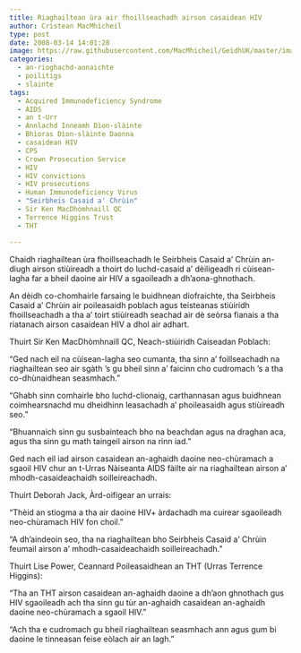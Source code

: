 ```yaml
---
title: Riaghailtean ùra air fhoillseachadh airson casaidean HIV
author: Crìstean MacMhìcheil
type: post
date: 2008-03-14 14:01:28
image: https://raw.githubusercontent.com/MacMhicheil/GeidhUK/master/images/2008-03-14-riaghailtean-ura-air-fhoillseachadh-airson-casaidean-hiv.jpg
categories:
  - an-rioghachd-aonaichte
  - poilitigs
  - slainte
tags:
  - Acquired Immunodeficiency Syndrome
  - AIDS
  - an t-Urr
  - Annlachd Inneamh Dìon-slàinte
  - Bhìoras Dìon-slàinte Daonna
  - casaidean HIV
  - CPS
  - Crown Prosecution Service
  - HIV
  - HIV convictions
  - HIV prosecutions
  - Human Immunodeficiency Virus
  - "Seirbheis Casaid a' Chrùin"
  - Sir Ken MacDhòmhnaill QC
  - Terrence Higgins Trust
  - THT

---
```

Chaidh riaghailtean ùra fhoillseachadh le Seirbheis Casaid a&#8217; Chrùin an-diugh airson stiùireadh a thoirt do luchd-casaid a&#8217; dèiligeadh ri cùisean-lagha far a bheil daoine air HIV a sgaoileadh a dh’aona-ghnothach.

<!--more-->

An dèidh co-chomhairle farsaing le buidhnean diofraichte, tha Seirbheis Casaid a&#8217; Chrùin air poileasaidh poblach agus teisteanas stiùiridh fhoillseachadh a tha a’ toirt stiùireadh seachad air dè seòrsa fianais a tha riatanach airson casaidean HIV a dhol air adhart.

Thuirt Sir Ken MacDhòmhnaill QC, Neach-stiùiridh Caiseadan Poblach:

“Ged nach eil na cùisean-lagha seo cumanta, tha sinn a’ foillseachadh na riaghailtean seo air sgàth ’s gu bheil sinn a’ faicinn cho cudromach ’s a tha co-dhùnaidhean seasmhach.”

“Ghabh sinn comhairle bho luchd-clionaig, carthannasan agus buidhnean coimhearsnachd mu dheidhinn leasachadh a’ phoileasaidh agus stiùireadh seo.”

“Bhuannaich sinn gu susbainteach bho na beachdan agus na draghan aca, agus tha sinn gu math taingeil airson na rinn iad.”

Ged nach eil iad airson casaidean an-aghaidh daoine neo-chùramach a sgaoil HIV chur an t-Urras Nàiseanta AIDS fàilte air na riaghailtean airson a’ mhodh-casaideachaidh soilleireachadh.

Thuirt Deborah Jack, Àrd-oifigear an urrais:

“Thèid an stiogma a tha air daoine HIV+ àrdachadh ma cuirear sgaoileadh neo-chùramach HIV fon choil.”

“A dh’aindeoin seo, tha na riaghailtean bho Seirbheis Casaid a&#8217; Chrùin feumail airson a’ mhodh-casaideachaidh soilleireachadh.”

Thuirt Lise Power, Ceannard Poileasaidhean an THT (Urras Terrence Higgins):

“Tha an THT airson casaidean an-aghaidh daoine a dh’aon ghnothach gus HIV sgaoileadh ach tha sinn gu tùr an-aghaidh casaidean an-aghaidh daoine neo-chùramach a sgaoil HIV.”

“Ach tha e cudromach gu bheil riaghailtean seasmhach ann agus gum bi daoine le tinneasan feise eòlach air an lagh.”
